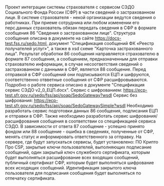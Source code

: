 Проект интеграции системы страхователя с сервисом СЭДО Социального Фонда России (СФР) в части сведений о застрахованном лице.
В системе страхователя - некой организации ведутся сведения о работниках. При приеме сотрудника или любом изменении его перс.данных страхователь обязан передать
сведения в СФР в формате сообщения 86 "Сведения о застрахованном лице". Структура сообщения описана в документе на сайте https://docs-test.fss.ru/sedo.html, документ
"Спецификация сообщений ФК «Реестр получателей услуг»", а также в xsd схеме "Карточка застрахованного лица".
Результат обработки 86 сообщения направляется страхователю в формате 87 сообщения, а сообщением, предназначенным для отправки страхователю информации,
в случае несоответствия сведений о застрахованном с данными в СФР, является 88 сообщение.
Перед отправкой в СФР сообщений они подписываются ЕЦП и шифруются, соответственно отвветные сообщения от СФР расшифровываются. 
Подробно о работе сервиса описано в документе "Спецификация сервис СЭДО v2_0_ЕЦП.docx".
Сервис с шифрованием: https://ecp-test.sfr.gov.ru/sedo/fss/api/soap/SedoGateway?wsdl
Сервис без шифрования: https://ecp-test.sfr.gov.ru/sedo/fss/api/soap/SedoGatewaySimple?wsdl
Необходимо разработать сервис подготовки данных 86 сообщения, подписания ЕЦП и отправки в СФР.
Также необходимо разработать сервис шифрования/расшифрования сообщения в соответствии со спецификацией сервиса СЭДО.
В зависимости от ответа 87 сообщение - успешно принято фондом или 88 сообщение - ошибка в сведениях, полученные от СФР, менять статус и информировать ответственного
за отправку.
На сервере, где будут запускаться сервисы, будет установлено: ПО Крипто Про CSP, закрытые ключи пользователей, выполняющих подписание сообщений, один закрытый ключ служебного сертификата, которым будет
выполняться расшифрование всех входящих сообщений, публичный сертификат СФР, которым будет выполняться шифрование всех исходящих сообщений.
Идентификация закрытого ключа пользователя для подписания сообщения будет выполняться по отпечатку сертификата.
